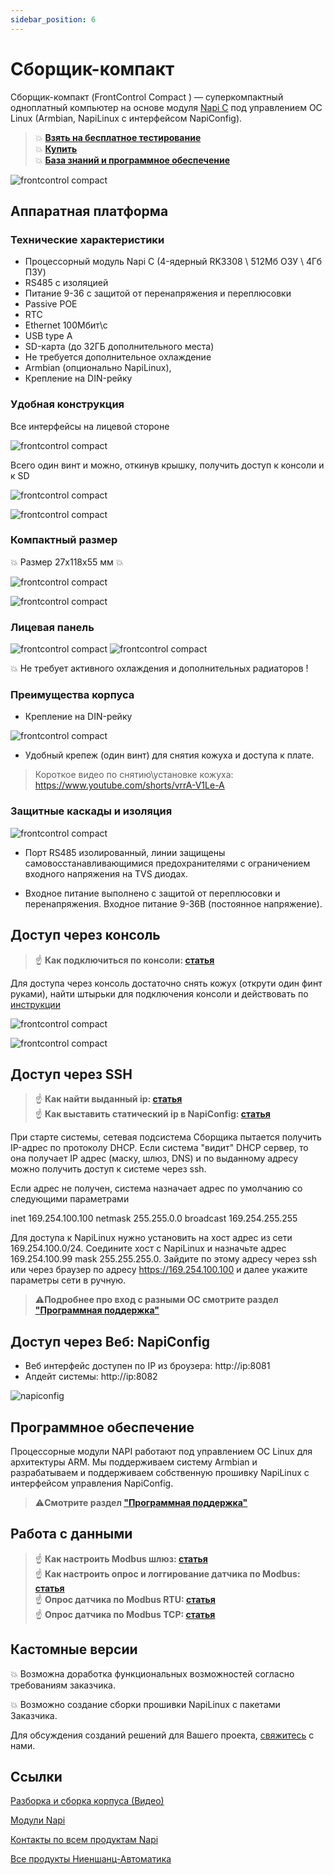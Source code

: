 ```yaml
---
sidebar_position: 6
---
```


# Сборщик-компакт

Сборщик-компакт (FrontControl Compact ) — суперкомпактный одноплатный компьютер на основе модуля [Napi C](/docs/napi-intro) под управлением ОС Linux (Armbian, NapiLinux c интерфейсом NapiConfig).

>:boom: **[Взять на бесплатное тестирование](https://nnz-ipc.ru/fc/anketa_compact/)**  
> :boom: **[Купить](https://nnz-ipc.ru/catalogue/front_man/front_compact/front_compact_159_101/)**  
> :boom: **[База знаний и программное обеспечение](/software/)**

<!-- ![frontcontrol compact](img-compact/cc1.png) -->
![frontcontrol compact](../img-compact/banners/fcc-din.jpg)

## Аппаратная платформа

### Технические характеристики

- Процессорный модуль Napi C (4-ядерный RK3308 \ 512Мб ОЗУ \ 4Гб ПЗУ)
- RS485 c изоляцией
- Питание 9-36 с защитой от перенапряжения и переплюсовки
- Passive POE
- RTC
- Ethernet 100Мбит\с
- USB type A
- SD-карта (до 32ГБ дополнительного места)
- Не требуется дополнительное охлаждение
- Armbian (опционально NapiLinux), 
- Крепление на DIN-рейку

### Удобная конструкция

Все интерфейсы на лицевой стороне

![frontcontrol compact](../img-compact/balck1.jpg)

Всего один винт и можно, откинув крышку, получить доступ к консоли и к SD

![frontcontrol compact](../img-compact/balck2.jpg)

![frontcontrol compact](../img-compact/balck-n4.jpg)

### Компактный размер

:boom: Размер 27х118х55 мм :boom:

![frontcontrol compact](../img-compact/cl4.png)

![frontcontrol compact](../img-compact/paint1.png)

### Лицевая панель

<!-- ![frontcontrol compact](../img-compact/c2.png) -->

![frontcontrol compact](../img-compact/front-panel-black-1jpg.jpg)
![frontcontrol compact](../img-compact/front-panel-black-zoom1.jpg)

:boom: Не требует активного охлаждения и дополнительных радиаторов !

<!-- ![frontcontrol compact](../img-compact/cl6.png) -->

### Преимущества корпуса

- Крепление на DIN-рейку
  
![frontcontrol compact](../img-compact/cli4.png)

- Удобный крепеж (один винт) для снятия кожуха и доступа к плате.

>Короткое видео по снятию\установке кожуха: https://www.youtube.com/shorts/vrrA-V1Le-A


### Защитные каскады и изоляция

![frontcontrol compact](../img-compact/c-inside1.png)

- Порт RS485 изолированный, линии защищены самовосстанавливающимися предохранителями с ограничением входного напряжения на TVS диодах.

- Входное питание выполнено с защитой от переплюсовки и перенапряжения. Входное питание 9-36В (постоянное напряжение).

## Доступ через консоль

>:point_up: **Как подключиться по консоли: [статья](/software/console/)**

Для доступа через консоль достаточно снять кожух (открути один финт руками), найти штырьки для подключения консоли и действовать по [инструкции](../../software/console/)

![frontcontrol compact](../../software/console/img-console/c1.jpg)

![frontcontrol compact](../img-compact/console-connect/console-connect-2.jpg)

## Доступ через SSH

>:point_up: **Как найти выданный ip: [статья](/software/notes/findip/)**  
>:point_up: **Как выставить статический ip в NapiConfig: [статья](/software/notes/staticip/)**  

При старте системы, сетевая подсистема Сборщика пытается получить IP-адрес по протоколу DHCP. Если система "видит" DHCP сервер, то она получает IP адрес (маску, шлюз, DNS) и по выданному адресу можно получить доступ к системе через ssh.

Если адрес не получен, система назначает адрес по умолчанию со следующими параметрами

inet 169.254.100.100 netmask 255.255.0.0 broadcast 169.254.255.255

Для доступа к NapiLinux нужно установить на хост адрес из сети 169.254.100.0/24. Соедините хост с NapiLinux и назначьте адрес 169.254.100.99 mask 255.255.255.0. Зайдите по этому адресу через ssh или через браузер по адресу https://169.254.100.100 и далее укажите параметры сети в ручную.

>:warning:**Подробнее про вход с разными ОС смотрите раздел ["Программная поддержка"](/software)**

## Доступ через Веб: NapiConfig

- Веб интерфейс доступен по IP из броузера: http://ip:8081
- Апдейт системы: http://ip:8082


![napiconfig](../../docs/demokits/img/napiconfig-4-4.jpg)


## Программное обеспечение

Процессорные модули NAPI работают под управлением ОС Linux для архитектуры ARM. Мы поддерживаем систему Armbian и разрабатываем и поддерживаем собственную прошивку NapiLinux с интерфейсом управления NapiConfig.

>:warning:**Смотрите раздел ["Программная поддержка"](/software)**

## Работа с данными 

>:point_up: **Как настроить Modbus шлюз: [статья](/software/sensors/mgate/)**  
>:point_up: **Как настроить опрос и логгирование датчика по Modbus: [статья](/software/sensors/telegraf-modbus/)**  
>:point_up: **Опрос датчика по Modbus RTU: [статья](/software/sensors/modbus-rtu/)**  
>:point_up: **Опрос датчика по Modbus TCP: [статья](/software/sensors/modbus-tcp/)**  


## Кастомные версии

:boom: Возможна доработка функциональных возможностей согласно требованиям заказчика.

:boom: Возможно создание сборки прошивки NapiLinux с пакетами Заказчика.

Для обсуждения созданий решений для Вашего проекта, [свяжитесь](/contacts) с нами.

## Ссылки

[Разборка и сборка корпуса (Видео)](https://youtube.com/shorts/Lm_XV_x1xTE?feature=share)

[Модули Napi](/docs/napi-intro)

[Контакты по всем продуктам Napi](/contacts)

[Все продукты Ниеншанц-Автоматика](http://www.nnz-ipc.ru)
